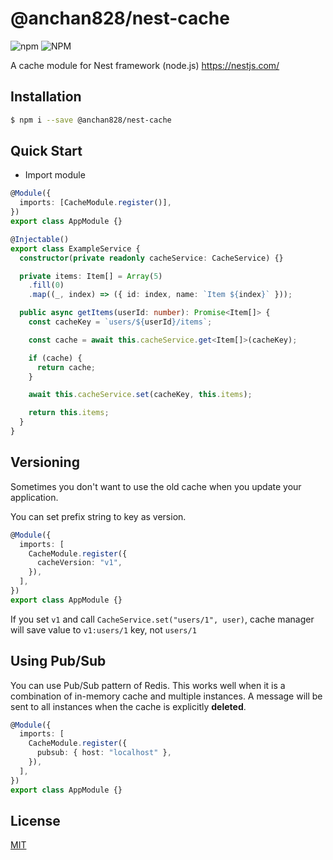 # @anchan828/nest-cache

![npm](https://img.shields.io/npm/v/@anchan828/nest-cache.svg)
![NPM](https://img.shields.io/npm/l/@anchan828/nest-cache.svg)

A cache module for Nest framework (node.js) https://nestjs.com/

## Installation

```bash
$ npm i --save @anchan828/nest-cache
```

## Quick Start

- Import module

```ts
@Module({
  imports: [CacheModule.register()],
})
export class AppModule {}
```

```ts
@Injectable()
export class ExampleService {
  constructor(private readonly cacheService: CacheService) {}

  private items: Item[] = Array(5)
    .fill(0)
    .map((_, index) => ({ id: index, name: `Item ${index}` }));

  public async getItems(userId: number): Promise<Item[]> {
    const cacheKey = `users/${userId}/items`;

    const cache = await this.cacheService.get<Item[]>(cacheKey);

    if (cache) {
      return cache;
    }

    await this.cacheService.set(cacheKey, this.items);

    return this.items;
  }
}
```

## Versioning

Sometimes you don't want to use the old cache when you update your application.

You can set prefix string to key as version.

```ts
@Module({
  imports: [
    CacheModule.register({
      cacheVersion: "v1",
    }),
  ],
})
export class AppModule {}
```

If you set `v1` and call `CacheService.set("users/1", user)`, cache manager will save value to `v1:users/1` key, not `users/1`

## Using Pub/Sub

You can use Pub/Sub pattern of Redis. This works well when it is a combination of in-memory cache and multiple instances.
A message will be sent to all instances when the cache is explicitly **deleted**.

```ts
@Module({
  imports: [
    CacheModule.register({
      pubsub: { host: "localhost" },
    }),
  ],
})
export class AppModule {}
```

## License

[MIT](LICENSE)
